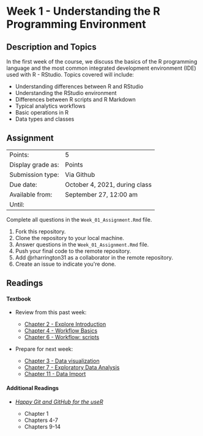 # Week 1 - Understanding the R Programming Environment

## Description and Topics

In the first week of the course, we discuss the basics of the R programming language and the most common integrated development environment (IDE) used with R - RStudio. Topics covered will include:

-   Understanding differences between R and RStudio
-   Understanding the RStudio environment
-   Differences between R scripts and R Markdown
-   Typical analytics workflows
-   Basic operations in R
-   Data types and classes

## Assignment

|                   |                               |
|-------------------|-------------------------------|
| Points:           | 5                             |
| Display grade as: | Points                        |
| Submission type:  | Via Github                    |
| Due date:         | October 4, 2021, during class |
| Available from:   | September 27, 12:00 am        |
| Until:            |                               |

Complete all questions in the `Week_01_Assignment.Rmd` file.

1.  Fork this repository.
2.  Clone the repository to your local machine.
3.  Answer questions in the `Week_01_Assignment.Rmd` file.
4.  Push your final code to the remote repository.
5.  Add @rharrington31 as a collaborator in the remote repository.
6.  Create an issue to indicate you're done.

## Readings

#### Textbook

-   Review from this past week:

    -   [Chapter 2 - Explore Introduction](https://r4ds.had.co.nz/explore-intro.html)
    -   [Chapter 4 - Workflow Basics](https://r4ds.had.co.nz/workflow-basics.html)
    -   [Chapter 6 - Workflow: scripts](https://r4ds.had.co.nz/workflow-scripts.html)

-   Prepare for next week:

    -   [Chapter 3 - Data visualization](https://r4ds.had.co.nz/data-visualisation.html)
    -   [Chapter 7 - Exploratory Data Analysis](https://r4ds.had.co.nz/exploratory-data-analysis.html)
    -   [Chapter 11 - Data Import](https://r4ds.had.co.nz/data-import.html)

#### Additional Readings

-   [*Happy Git and GitHub for the useR*](https://happygitwithr.com/)

    -   Chapter 1
    -   Chapters 4-7
    -   Chapters 9-14
